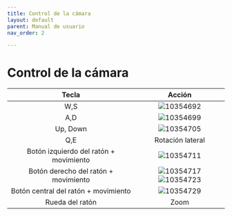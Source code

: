 ```yaml
---
title: Control de la cámara
layout: default
parent: Manual de usuario
nav_order: 2

---
```


# Control de la cámara

| Tecla                                  | Acción                                                                                     |
|:--------------------------------------:|:------------------------------------------------------------------------------------------:|
| W,S                                    | ![10354692](../Assets/Images/camera_dolly.png)                                             |
| A,D                                    | ![10354699](../Assets/Images/camera_truck.png)                                             |
| Up, Down                               | ![10354705](../Assets/Images/camera_pedestal.png)                                          |
| Q,E                                    | Rotación lateral                                                                           |
| Botón izquierdo del ratón + movimiento | ![10354711](../Assets/Images/camera_orbit.jpg)                                             |
| Botón derecho del ratón + movimiento   | ![10354717](../Assets/Images/camera_pan.png) ![10354723](../Assets/Images/camera_tilt.png) |
| Botón central del ratón + movimiento   | ![10354729](../Assets/Images/camera_pedestal.png)                                          |
| Rueda del ratón                        | Zoom                                                                                       |